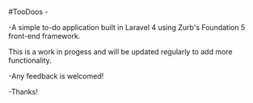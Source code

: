 #TooDoos - 

 -A simple to-do application built in Laravel 4 using Zurb's Foundation 5 front-end framework.

This is a work in progess and will be updated regularly to add more functionality.

-Any feedback is welcomed!

-Thanks!
